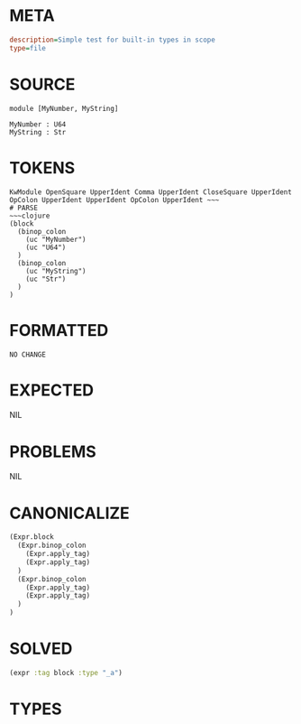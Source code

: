 # META
~~~ini
description=Simple test for built-in types in scope
type=file
~~~
# SOURCE
~~~roc
module [MyNumber, MyString]

MyNumber : U64
MyString : Str
~~~
# TOKENS
~~~text
KwModule OpenSquare UpperIdent Comma UpperIdent CloseSquare UpperIdent OpColon UpperIdent UpperIdent OpColon UpperIdent ~~~
# PARSE
~~~clojure
(block
  (binop_colon
    (uc "MyNumber")
    (uc "U64")
  )
  (binop_colon
    (uc "MyString")
    (uc "Str")
  )
)
~~~
# FORMATTED
~~~roc
NO CHANGE
~~~
# EXPECTED
NIL
# PROBLEMS
NIL
# CANONICALIZE
~~~clojure
(Expr.block
  (Expr.binop_colon
    (Expr.apply_tag)
    (Expr.apply_tag)
  )
  (Expr.binop_colon
    (Expr.apply_tag)
    (Expr.apply_tag)
  )
)
~~~
# SOLVED
~~~clojure
(expr :tag block :type "_a")
~~~
# TYPES
~~~roc
~~~
